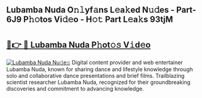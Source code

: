 ## Lubamba Nuda O𝚗𝚕yf𝚊ns L𝚎a𝚔ed N𝚞𝚍es - Part-6J9 P𝚑𝚘tos Vi𝚍𝚎o - H𝚘𝚝 Part L𝚎a𝚔s 93tjM

# <h2><a href="http://kfbsdh3.oniu.top/?m=Lubamba+Nuda">🔗👉 🔴 Lubamba Nuda P𝚑ot𝚘𝚜 V𝚒d𝚎o</a></h2>

[![Lubamba Nuda Nu𝚍e𝚜](https://i.imgur.com/0qMVB7G.gif)](http://kfbsdh3.oniu.top/?m=Lubamba+Nuda)
Digital content provider and web entertainer Lubamba Nuda, known for sharing dance and lifestyle knowledge through solo and collaborative dance presentations and brief films. Trailblazing scientist researcher Lubamba Nuda, recognized for their groundbreaking discoveries and commitment to advancing knowledge.  
